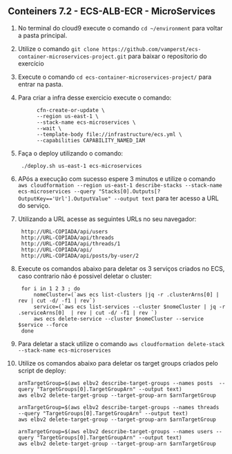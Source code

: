 ## Conteiners 7.2 - ECS-ALB-ECR - MicroServices


1. No terminal do cloud9 execute o comando `cd ~/environment` para voltar a pasta principal.
2. Utilize o comando `git clone https://github.com/vamperst/ecs-container-microservices-project.git` para baixar o reposítorio do exercício
3. Execute o comando `cd ecs-container-microservices-project/` para entrar na pasta.
4. Para criar a infra desse exercicio execute o comando:
   ``` shell
         cfn-create-or-update \
         --region us-east-1 \
         --stack-name ecs-microservices \
         --wait \
         --template-body file://infrastructure/ecs.yml \
         --capabilities CAPABILITY_NAMED_IAM
   ``` 


5. Faça o deploy utilizando o comando:
   ```
    ./deploy.sh us-east-1 ecs-microservices
   ```
6. APós a execução com sucesso espere 3 minutos e utilize o comando `aws cloudformation --region us-east-1 describe-stacks --stack-name ecs-microservices --query "Stacks[0].Outputs[?OutputKey=='Url'].OutputValue" --output text` para ter acesso a URL do serviço.
7. Utilizando a URL acesse as seguintes URLs no seu navegador:
   ```
    http://URL-COPIADA/api/users
    http://URL-COPIADA/api/threads
    http://URL-COPIADA/api/threads/1
    http://URL-COPIADA/api/
    http://URL-COPIADA/api/posts/by-user/2
   ```
8. Execute os comandos abaixo para deletar os 3 serviços criados no ECS, caso contrario não é possivel deletar o cluster:
   ``` shell
    for i in 1 2 3 ; do
        nomeCluster=(`aws ecs list-clusters |jq -r .clusterArns[0] | rev | cut -d/ -f1 | rev`)
        service=(`aws ecs list-services --cluster $nomeCluster | jq -r .serviceArns[0]  | rev | cut -d/ -f1 | rev `)
        aws ecs delete-service --cluster $nomeCluster --service $service --force
    done
   ```
9.  Para deletar a stack utilize o comando `aws cloudformation delete-stack --stack-name ecs-microservices`
10. Utilize os comandos abaixo para deletar os target groups criados pelo script de deploy:
    ``` shell
    arnTargetGroup=$(aws elbv2 describe-target-groups --names posts  --query "TargetGroups[0].TargetGroupArn" --output text)
    aws elbv2 delete-target-group --target-group-arn $arnTargetGroup 

    arnTargetGroup=$(aws elbv2 describe-target-groups --names threads  --query "TargetGroups[0].TargetGroupArn" --output text)
    aws elbv2 delete-target-group --target-group-arn $arnTargetGroup 

    arnTargetGroup=$(aws elbv2 describe-target-groups --names users --query "TargetGroups[0].TargetGroupArn" --output text)
    aws elbv2 delete-target-group --target-group-arn $arnTargetGroup 
    ```